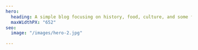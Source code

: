 ```yaml
---
hero:
  heading: A simple blog focusing on history, food, culture, and some forgotten stories.
  maxWidthPX: "652"
seo:
  image: "/images/hero-2.jpg"

---
```

